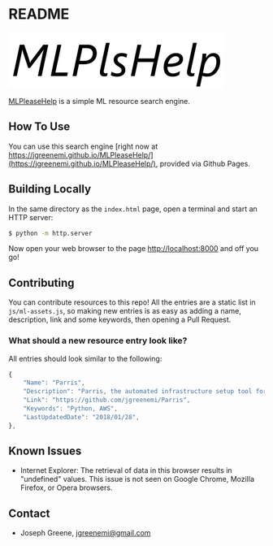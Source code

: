 # README #

![Banner Image](/img/banner.png)

[MLPleaseHelp](https://jgreenemi.github.io/MLPleaseHelp/) is a simple ML resource search engine.

## How To Use ##

You can use this search engine [right now at https://jgreenemi.github.io/MLPleaseHelp/](https://jgreenemi.github.io/MLPleaseHelp/), provided via Github Pages. 

## Building Locally ##

In the same directory as the `index.html` page, open a terminal and start an HTTP server:

```bash
$ python -m http.server
```

Now open your web browser to the page [http://localhost:8000](http://localhost:8000) and off you go!

## Contributing ##

You can contribute resources to this repo! All the entries are a static list in `js/ml-assets.js`, so making new entries is as easy as adding a name, description, link and some keywords, then opening a Pull Request.

### What should a new resource entry look like? ###

All entries should look similar to the following:

```javascript
{
    "Name": "Parris",
    "Description": "Parris, the automated infrastructure setup tool for machine learning algorithms.",
    "Link": "https://github.com/jgreenemi/Parris",
    "Keywords": "Python, AWS",
    "LastUpdatedDate": "2018/01/28",
},
```

## Known Issues ##

- Internet Explorer: The retrieval of data in this browser results in "undefined" values. This issue is not seen on Google Chrome, Mozilla Firefox, or Opera browsers.

## Contact ##

* Joseph Greene, [jgreenemi@gmail.com](mailto:jgreenemi@gmail.com)
